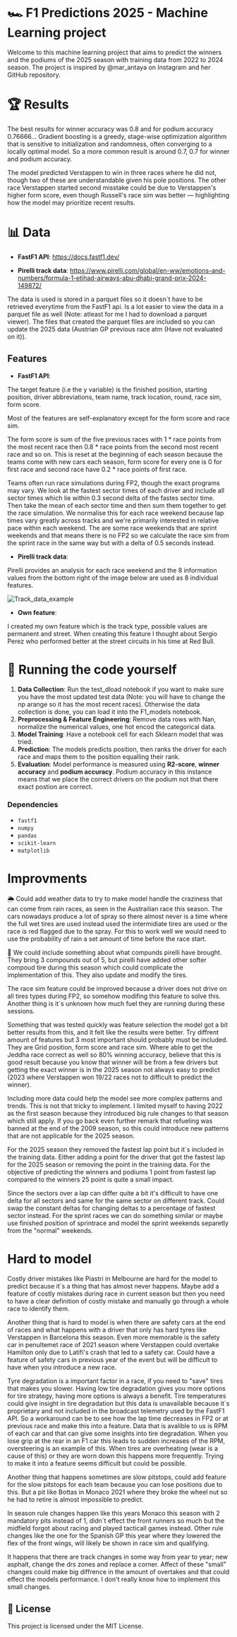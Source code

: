 # 🏎️ F1 Predictions 2025 - Machine Learning project

Welcome to this machine learning project that aims to predict the winners and the podiums of the 2025 season with training data from 2022 to 2024 season. The project is inspired by @mar_antaya on Instagram and her GitHub repository.

# 🏆 Results
The best results for winner accuracy was 0.8 and for podium accuracy 0.76666... Gradient boosting is a greedy, stage-wise optimization algorithm that is sensitive to initialization and randomness, often converging to a locally optimal model. So a more common result is around 0.7, 0.7 for winner and podium accuracy. 

The model predicted Verstappen to win in three races where he did not, though two of these are understandable given his pole positions. The other race Verstappen started second misstake could be due to Verstappen's higher form score, even though Russell's race sim was better — highlighting how the model may prioritize recent results.


# 📊 Data

- **FastF1 API**: https://docs.fastf1.dev/ 

- **Pirelli track data**: https://www.pirelli.com/global/en-ww/emotions-and-numbers/formula-1-etihad-airways-abu-dhabi-grand-prix-2024-149872/

The data is used is stored in a parquet files so it doesn´t have to be retrieved everytime from the FastF1 api. Is a lot easier to view the data in a parquet file as well (Note: atleast for me I had to download a parquet viewer). The files that created the parquet files are included so you can update the 2025 data (Austrian GP previous race atm (Have not evaluated on it)). 

## Features

- **FastF1 API**:

The target feature (i.e the y variable) is the finished position, starting position, driver abbreviations, team name, track location, round, race sim, form score. 

Most of the features are self-explanatory except for the form score and race sim. 

The form score is sum of the five previous races with 1 * race points from the most recent race then 0.8 * race points from the second most recent race and so on. This is reset at the beginning of each season because the teams come with new cars each season, form score for every one is 0 for first race and second race have 0.2 * race points of first race. 

Teams often run race simulations during FP2, though the exact programs may vary. We look at the fastest sector times of each driver and include all sector times which lie within 0.3 second delta of the fastes sector time. Then take the mean of each sector time and then sum them together to get the race simulation. We normalise this for each race weekend because lap times vary greatly across tracks and we're primarily interested in relative pace within each weekend. The are some race weekends that are sprint weekends and that means there is no FP2 so we calculate the race sim from the sprint race in the same way but with a delta of 0.5 seconds instead. 

- **Pirelli track data**: 

Pirelli provides an analysis for each race weekend and the 8 information values from the bottom right of the image below are used as 8 individual features. 

![Track_data_example](Pirelli_example.jpg)

- **Own feature**:

I created my own feature which is the track type, possible values are permanent and street. When creating this feature I thought about Sergio Perez who performed better at the street circuits in his time at Red Bull.



# 🏁 Running the code yourself
1. **Data Collection**: Run the test_dload notebook if you want to make sure you have the most updated test data (Note: you will have to change the np arange so it has the most recent races). Otherwise the data collection is done, you can load it into the F1_models notebook. 
2. **Preprocessing & Feature Engineering**: 
Remove data rows with Nan, normalize the numerical values, one hot encod the categorical data. 
3. **Model Training**: Have a notebook cell for each Sklearn model that was tried.
4. **Prediction**: The models predicts position, then ranks the driver for each race and maps them to the position equalling their rank. 
5. **Evaluation**: Model performance is measured using **R2-score**, **winner accuracy** and **podium accuracy**. Podium accuracy in this instance means that we place the correct drivers on the podium not that there exact postion are correct. 

### Dependencies
- `fastf1`
- `numpy`
- `pandas`
- `scikit-learn`
- `matplotlib`

# Improvments 

🌦️ Could add weather data to try to make model handle the craziness that can come from rain races, as seen in the Austrailian race this season. The cars nowadays produce a lot of spray so there almost never is a time where the full wet tires are used instead used the intermidiate tires are used or the race is red flagged due to the spray. For this to work well we would need to use the probability of rain a set amount of time before the race start. 

🛞 We could include something about what compunds pirelli have brought. They bring 3 compounds out of 5, but pirelli have added other softer compoud tire during this season which could complicate the implementation of this. They also update and modify the tires. 

The race sim feature could be improved because a driver does not drive on all tires types during FP2, so somehow modifing this feature to solve this. Another thing is it´s unknown how much fuel they are running during these sessions.

Something that was tested quickly was feature selection the model got a bit better results from this, and it felt like the results were better. Try diffrent amount of features but 3 most important should probably must be included. They are Grid position, form score and race sim. Where able to get the Jeddha race correct as well so 80% winning accuracy, believe that this is good result because you know that winner will be from a few drivers but getting the exact winner is in the 2025 season not always easy to predict (2023 where Verstappen won 19/22 races not to difficult to predict the winner).

Including more data could help the model see more complex patterns and trends. This is not that tricky to implement. I limited myself to having 2022 as the first season because they introduced big rule changes to that season which still apply. If you go back even further remark that refueling was banned at the end of the 2009 season, so this could introduce new patterns that are not applicable for the 2025 season. 

For the 2025 season they removed the fastest lap point but it´s included in the training data. Either adding a point for the driver that got the fastest lap for the 2025 season or removing the point in the training data. For the objective of predicting the winners and podiums 1 point from fastest lap compared to the winners 25 point is quite a small impact. 

Since the sectors over a lap can differ quite a bit it's difficult to have one delta for all sectors and same for the same sector on different track. Could swap the constant deltas for changing deltas to a percentage of fastest sector instead. For the sprint races we can do something similar or maybe use finished position of sprintrace and model the sprint weekends separetly from the "normal" weekends. 

# Hard to model
Costly driver mistakes like Piastri in Melbourne are hard for the model to predict because it´s a thing that has almost never happens. Maybe add a feature of costly mistakes during race in current season but then you need to have a clear definition of costly mistake and manually go through a whole race to identify them. 

Another thing that is hard to model is when there are safety cars at the end of races and what happens with a driver that only has hard tyres like Verstappen in Barcelona this season. Even more memorable is the safety car in penultemet race of 2021 season where Verstappen could overtake Hamilton only due to Latifi's crash that led to a safety car. Could have a feature of safety cars in previous year of the event but will be difficult to have when you introduce a new race. 

Tyre degradation is a important factor in a race, if you need to "save" tires that makes you slower. Having low tire degradation gives you more options for tire strategy, having more options is always a benefit. Tire temperatures could give insight in tire degradation but this data is unavailable because it´s proprietary and not included in the broadcast telemetry used by the FastF1 API. So a workaround can be to see how the lap time decreases in FP2 or at previous race and make this into a feature. Data that is avalible to us is RPM of each car and that can give some insights into tire degradation. When you lose grip at the rear in an F1 car this leads to sudden increases of the RPM, oversteering is an example of this. When tires are overheating (wear is a cause of this) or they are worn down this happens more frequently. Trying to make it into a feature seems difficult but could be possible. 

Another thing that happens sometimes are slow pitstops, could add feature for the slow pitstops for each team because you can lose positions due to this. But a pit like Bottas in Monaco 2021 where they broke the wheel nut so he had to retire is almost impossible to predict. 

In season rule changes happen like this years Monaco this season with 2 mandatory pits instead of 1, didn´t effect the front runners so much but the midfield forgot about racing and played tacticall games instead. Other rule changes like the one for the Spanish GP this year where they lowered the flex of the front wings, will likely be shown in race sim and qualifying. 

It happens that there are track changes in some way from year to year; new asphalt, change the drs zones and replace a corner. Affect of these "small" changes could make big diffrence in the amount of overtakes and that could effect the models performance. I don't really know how to implement this small changes. 

## 📜 License
This project is licensed under the MIT License.
